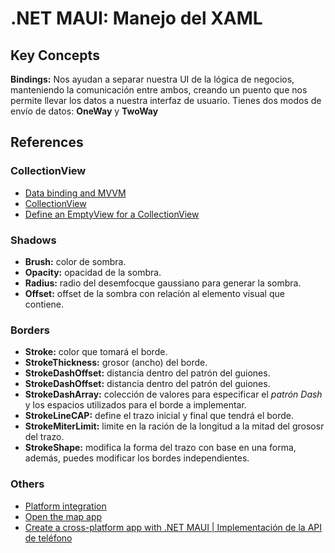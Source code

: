 # .NET MAUI: Manejo del XAML
## Key Concepts
**Bindings:**
Nos ayudan a separar nuestra UI de la lógica de negocios, manteniendo la comunicación entre ambos, creando un puento que
nos permite llevar los datos a nuestra interfaz de usuario. Tienes dos modos de envío de datos: __OneWay__ y __TwoWay__
## References
### CollectionView
- [Data binding and MVVM](https://learn.microsoft.com/en-us/dotnet/maui/xaml/fundamentals/mvvm)
- [CollectionView](https://learn.microsoft.com/en-us/dotnet/maui/user-interface/controls/collectionview/)
- [Define an EmptyView for a CollectionView](https://learn.microsoft.com/en-us/dotnet/maui/user-interface/controls/collectionview/emptyview?view=net-maui-7.0)

### Shadows
- **Brush:** color de sombra.
- **Opacity:** opacidad de la sombra.
- **Radius:** radio del desemfocque gaussiano para generar la sombra.
- **Offset:** offset de la sombra con relación al elemento visual que contiene.

### Borders
- **Stroke:** color que tomará el borde.
- **StrokeThickness:** grosor (ancho) del borde.
- **StrokeDashOffset:** distancia dentro del patrón del guiones.
- **StrokeDashOffset:** distancia dentro del patrón del guiones.
- **StrokeDashArray:** colección de valores para especificar el *patrón Dash* y los espacios utilizados para el borde a implementar.
- **StrokeLineCAP:** define el trazo inicial y final que tendrá el borde.
- **StrokeMiterLimit:** limite en la ración de la longitud a la mitad del grososr del trazo.
- **StrokeShape:** modifica la forma del trazo con base en una forma, además, puedes modificar los bordes independientes.

### Others
- [Platform integration](https://learn.microsoft.com/en-us/dotnet/maui/platform-integration/)
- [Open the map app](https://learn.microsoft.com/en-us/dotnet/maui/platform-integration/appmodel/maps?tabs=android)
- [Create a cross-platform app with .NET MAUI | Implementación de la API de teléfono](https://learn.microsoft.com/en-us/training/modules/build-mobile-and-desktop-apps/)
